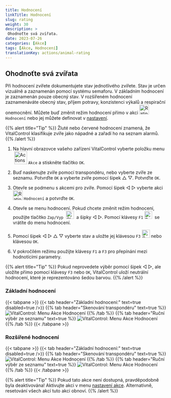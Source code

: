```yaml
---
title: Hodnocení
linkTitle: Hodnocení
slug: rating
weight: 30
description: >
 Ohodnoťte svá zvířata.
date: 2023-07-26
categories: [Akce]
tags: [Akce, Hodnocení]
translationKey: actions/animal-rating
---
```


## Ohodnoťte svá zvířata

Při hodnocení zvířete dokumentujete stav jednotlivého zvířete. Stav je určen vizuálně a zaznamenán pomocí systému semaforu. V základním hodnocení je zaznamenán pouze obecný stav. V rozšířeném hodnocení zaznamenáváte obecný stav, příjem potravy, konzistenci výkalů a respirační onemocnění. Můžete buď změnit režim hodnocení přímo v akci <img src="/icons/actions/rating.svg" width="30" align="bottom" alt="Rating" /> `Hodnocení` nebo jej můžete definovat v [nastavení](../../settings/data-acquisition/#mode-of-animal-rating).

{{% alert title="Tip" %}}
Žluté nebo červené hodnocení znamená, že VitalControl klasifikuje zvíře jako nápadné a zařadí ho na seznam alarmů.
{{% /alert %}}

1. Na hlavní obrazovce vašeho zařízení VitalControl vyberte položku menu &nbsp;<img src="/icons/actions.svg" width="40" align="bottom" alt="Actions" /> `Akce` a stiskněte tlačítko `OK`.

2. Buď naskenujte zvíře pomocí transpondéru, nebo vyberte zvíře ze seznamu. Potvrďte `OK` a vyberte zvíře pomocí šipek △ ▽. Potvrďte `OK`.

3. Otevře se podmenu s akcemi pro zvíře. Pomocí šipek ◁ ▷ vyberte akci <img src="/icons/actions/rating.svg" width="30" align="bottom" alt="Rating" /> `Hodnocení` a potvrďte `OK`.

4. Otevře se menu hodnocení. Pokud chcete změnit režim hodnocení, použijte tlačítko `Zap/Vyp` &nbsp;<img src="/icons/gear.svg" width="25" align="bottom" alt="Chain-of-actions" />&nbsp; a šipky ◁ ▷. Pomocí klávesy `F1` <img src="/icons/footer/exit.svg" width="24" align="bottom" alt="Back" />&nbsp; se vrátíte do menu hodnocení.

5. Pomocí šipek ◁ ▷ △ ▽ vyberte stav a uložte jej klávesou `F3` <img src="/icons/footer/save.svg" width="25" align="bottom" alt="Save" /> nebo klávesou `OK`.


6. V pokročilém režimu použijte klávesy `F1` a `F3` pro přepínání mezi hodnotícími parametry.

{{% alert title="Tip" %}}
Pokud neprovedete výběr pomocí šipek ◁ ▷, ale uložíte přímo pomocí klávesy `F3` nebo `OK`, VitalControl uloží neutrální hodnocení, které je reprezentováno šedou barvou.
{{% /alert %}}

### Základní hodnocení

{{< tabpane >}}
{{< tab header="Základní hodnocení:" text=true disabled=true />}}
{{% tab header="Skenování transpondéru" text=true %}}
![VitalControl: Menu Akce Hodnocení](../images/basicrating-scan.png "Základní hodnocení")
{{% /tab %}}
{{% tab header="Ruční výběr ze seznamu" text=true %}}
![VitalControl: Menu Akce Hodnocení](../images/basicrating.png "Základní hodnocení")
{{% /tab %}}
{{< /tabpane >}}

### Rozšířené hodnocení

{{< tabpane >}}
{{< tab header="Základní hodnocení:" text=true disabled=true />}}
{{% tab header="Skenování transpondéru" text=true %}}
![VitalControl: Menu Akce Hodnocení](../images/extendedrating-scan.png "Rozšířené hodnocení")
{{% /tab %}}
{{% tab header="Ruční výběr ze seznamu" text=true %}}
![VitalControl: Menu Akce Hodnocení](../images/extendedrating.png "Rozšířené hodnocení")
{{% /tab %}}
{{< /tabpane >}}

{{% alert title="Tip" %}}
Pokud tato akce není dostupná, pravděpodobně byla deaktivována! Aktivujte akci v menu [nastavení akce](../settings/). Alternativně, resetování všech akcí tuto akci obnoví.
{{% /alert %}}
